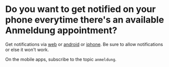 # Do you want to get notified on your phone everytime there's an available Anmeldung appointment?

Get notifications via [web](https://ntfy.sh/anmeldung) or [android](https://play.google.com/store/apps/details?id=io.heckel.ntfy) or [iphone](https://apps.apple.com/us/app/ntfy/id1625396347). Be sure to allow notifications or else it won't work.

On the mobile apps, subscribe to the topic `anmeldung`.

